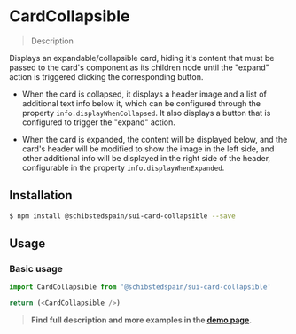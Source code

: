 # CardCollapsible

> Description

<!-- ![](./assets/preview.png) -->

Displays an expandable/collapsible card, hiding it's content that must be passed to the card's component as its children node until the "expand" action is triggered clicking the corresponding button.

- When the card is collapsed, it displays a header image and a list of additional text info below it, which can be configured through the property `info.displayWhenCollapsed`. It also displays a button that is configured to trigger the "expand" action.

- When the card is expanded, the content will be displayed below, and the card's header will be modified to show the image in the left side, and other additional info will be displayed in the right side of the header, configurable in the property `info.displayWhenExpanded`.

## Installation

```sh
$ npm install @schibstedspain/sui-card-collapsible --save
```

## Usage

### Basic usage
```js
import CardCollapsible from '@schibstedspain/sui-card-collapsible'

return (<CardCollapsible />)
```


> **Find full description and more examples in the [demo page](#).**
